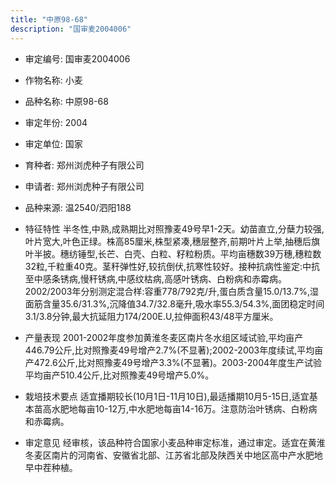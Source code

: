 ```yaml
---
title: "中原98-68"
description: "国审麦2004006"
---
```

* 审定编号:  国审麦2004006

*  作物名称:  小麦

*  品种名称:  中原98-68

*  审定年份:  2004

*  审定单位:  国家

* 育种者:  郑州浏虎种子有限公司

*  申请者:  郑州浏虎种子有限公司

*  品种来源:  温2540/泗阳188

*  特征特性
半冬性,中熟,成熟期比对照豫麦49号早1-2天。幼苗直立,分蘖力较强,叶片宽大,叶色正绿。株高85厘米,株型紧凑,穗层整齐,前期叶片上举,抽穗后旗叶半披。穗纺锤型,长芒、白壳、白粒、籽粒粉质。平均亩穗数39万穗,穗粒数32粒,千粒重40克。茎秆弹性好,较抗倒伏,抗寒性较好。接种抗病性鉴定:中抗至中感条锈病,慢秆锈病,中感纹枯病,高感叶锈病、白粉病和赤霉病。2002/2003年分别测定混合样:容重778/792克/升,蛋白质含量15.0/13.7%,湿面筋含量35.6/31.3%,沉降值34.7/32.8毫升,吸水率55.3/54.3%,面团稳定时间3.1/3.8分钟,最大抗延阻力174/200E.U,拉伸面积43/48平方厘米。

*  产量表现
2001-2002年度参加黄淮冬麦区南片冬水组区域试验,平均亩产446.79公斤,比对照豫麦49号增产2.7%(不显著);2002-2003年度续试,平均亩产472.6公斤,比对照豫麦49号增产3.3%(不显著)。2003-2004年度生产试验平均亩产510.4公斤,比对照豫麦49号增产5.0%。

*  栽培技术要点
适宜播期较长(10月1日-11月10日),最适播期10月5-15日,适宜基本苗高水肥地每亩10-12万,中水肥地每亩14-16万。注意防治叶锈病、白粉病和赤霉病。

*  审定意见
经审核，该品种符合国家小麦品种审定标准，通过审定。适宜在黄淮冬麦区南片的河南省、安徽省北部、江苏省北部及陕西关中地区高中产水肥地早中茬种植。
